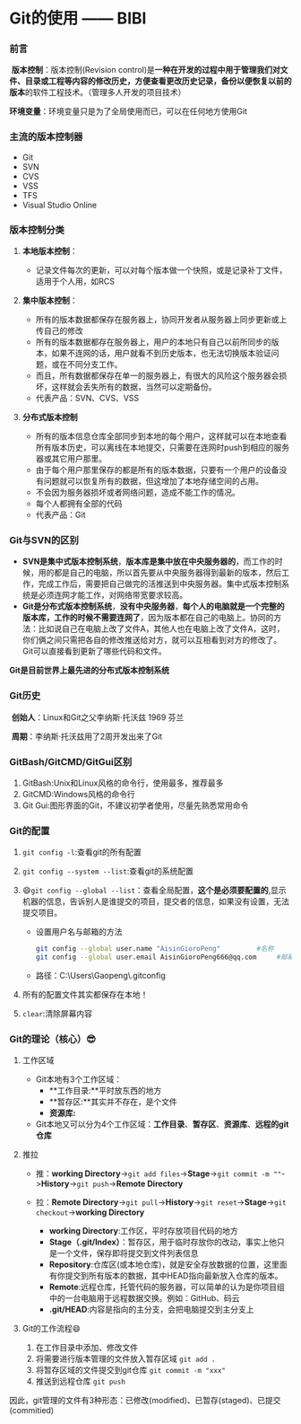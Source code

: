 # Git的使用 —— BlBl

### 前言

​	**版本控制**：版本控制(Revision control)是**一种在开发的过程中用于管理我们对文件、目录或工程等内容的修改历史，方便查看更改历史记录，备份以便恢复以前的版本**的软件工程技术。（管理多人开发的项目技术）

​	**环境变量**：环境变量只是为了全局使用而已，可以在任何地方使用Git



### 主流的版本控制器

+ Git
+ SVN
+ CVS
+ VSS
+ TFS
+ Visual Studio Online



### 版本控制分类

1. **本地版本控制**：

   + 记录文件每次的更新，可以对每个版本做一个快照，或是记录补丁文件，适用于个人用，如RCS

2. **集中版本控制**：

   + 所有的版本数据都保存在服务器上，协同开发者从服务器上同步更新或上传自己的修改
   + 所有的版本数据都存在服务器上，用户的本地只有自己以前所同步的版本，如果不连网的话，用户就看不到历史版本，也无法切换版本验证问题，或在不同分支工作。
   + 而且，所有数据都保存在单一的服务器上，有很大的风险这个服务器会损坏，这样就会丢失所有的数据，当然可以定期备份。
   + 代表产品：SVN、CVS、VSS

3. **分布式版本控制**

   + 所有的版本信息仓库全部同步到本地的每个用户，这样就可以在本地查看所有版本历史，可以离线在本地提交，只需要在连网时push到相应的服务器或其它用户那里。
   + 由于每个用户那里保存的都是所有的版本数据，只要有一个用户的设备没有问题就可以恢复所有的数据，但这增加了本地存储空间的占用。
   + 不会因为服务器损坏或者网络问题，造成不能工作的情况。
   + 每个人都拥有全部的代码
   + 代表产品：Git

   

### Git与SVN的区别

+ **SVN是集中式版本控制系统**，**版本库是集中放在中央服务器的**，而工作的时候，用的都是自己的电脑，所以首先要从中央服务器得到最新的版本，然后工作，完成工作后，需要把自己做完的活推送到中央服务器。集中式版本控制系统是必须连网才能工作，对网络带宽要求较高。
+ **Git是分布式版本控制系统**，**没有中央服务器**，**每个人的电脑就是一个完整的版本库，工作的时候不需要连网了**，因为版本都在自己的电脑上。协同的方法：比如说自己在电脑上改了文件A，其他人也在电脑上改了文件A，这时，你们俩之间只需把各自的修改推送给对方，就可以互相看到对方的修改了。Git可以直接看到更新了哪些代码和文件。

**Git是目前世界上最先进的分布式版本控制系统**



###  Git历史

​	**创始人**：Linux和Git之父李纳斯·托沃兹 1969 芬兰

​	**周期**：李纳斯·托沃兹用了2周开发出来了Git



### GitBash/GitCMD/GitGui区别

1. GitBash:Unix和Linux风格的命令行，使用最多，推荐最多
2. GitCMD:Windows风格的命令行
3. Git Gui:图形界面的Git，不建议初学者使用，尽量先熟悉常用命令



### Git的配置

1. `git config -l`:查看git的所有配置

2. `git config --system --list`:查看git的系统配置

3. :smile:`git config --global --list`：查看全局配置，**这个是必须要配置的**,显示机器的信息，告诉别人是谁提交的项目，提交者的信息，如果没有设置，无法提交项目。

   + 设置用户名与邮箱的方法

     ```bash
     git config --global user.name "AisinGioroPeng"			#名称
     git config --global user.email AisinGioroPeng666@qq.com	 #邮箱
     ```

   + 路径：C:\Users\Gaopeng\\.gitconfig

4. 所有的配置文件其实都保存在本地！

5. `clear`:清除屏幕内容



### Git的理论（核心）:sunglasses:

1. 工作区域
   + Git本地有3个工作区域：
     + **工作目录:**平时放东西的地方
     + **暂存区:**其实并不存在，是个文件
     + **资源库:**
   + Git本地又可以分为4个工作区域：**工作目录**、**暂存区**、**资源库**、**远程的git仓库**

2. 推拉

   + 推：**working Directory**->`git add files`->**Stage**->`git commit -m ""`->**History**->`git push`->**Remote Directory**

   + 拉：**Remote Directory**->`git pull`->**History**->`git reset`->**Stage**->`git checkout`->**working Directory**

     

     + **working Directory**:工作区，平时存放项目代码的地方
     + **Stage（.git/Index）**：暂存区，用于临时存放你的改动，事实上他只是一个文件，保存即将提交到文件列表信息
     + **Repository**:仓库区(或本地仓库)，就是安全存放数据的位置，这里面有你提交到所有版本的数据，其中HEAD指向最新放入仓库的版本。
     + **Remote**:远程仓库，托管代码的服务器，可以简单的认为是你项目组中的一台电脑用于远程数据交换。例如：GitHub、码云
     + **.git/HEAD**:内容是指向的主分支，会把电脑提交到主分支上

3. Git的工作流程:smile:
   1. 在工作目录中添加、修改文件						
   2. 将需要进行版本管理的文件放入暂存区域   `git add .`
   3. 将暂存区域的文件提交到git仓库  `git commit -m "xxx"`
   4. 推送到远程仓库 `git push`

​	因此，git管理的文件有3种形态：已修改(modified)、已暂存(staged)、已提交(commitied)